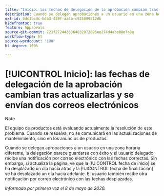 ```yaml
---
title: "Inicio: las fechas de delegación de la aprobación cambian tras actualizarlas y se envían dos correos electrónicos"
description: Cuando se delegan aprobaciones a un usuario en una zona horaria diferente, la delegación parece guardarse con éxito y el usuario delegado recibe una notificación por correo electrónico con las fechas correctas. Sin embargo, si actualiza la página, ve que la fecha de inicio se ha desplazado un día hacia atrás y la fecha de finalización se ha desplazado un día hacia adelante. El usuario también recibe otra notificación por correo electrónico con las fechas desplazadas.
exl-id: 0dc3bc4c-b6b3-489f-aa4b-c925009512db
hidefromtoc: true
feature: Approvals
source-git-commit: 721f2724433364832072695ee274d4abe08e7a8a
workflow-type: ht
source-wordcount: '188'
ht-degree: 100%

---
```


# [!UICONTROL Inicio]: las fechas de delegación de la aprobación cambian tras actualizarlas y se envían dos correos electrónicos

>[!NOTE]
>
>El equipo de productos está evaluando actualmente la resolución de este problema. Cuando se resuelva, no se comunicará en las actualizaciones de mantenimiento, sino en los anuncios de productos.

Cuando se delegan aprobaciones a un usuario en una zona horaria diferente, la delegación parece guardarse con éxito y el usuario delegado recibe una notificación por correo electrónico con las fechas correctas. Sin embargo, si actualiza la página, ve que la [!UICONTROL fecha de inicio] se ha desplazado un día hacia atrás y la [!UICONTROL fecha de finalización] se ha desplazado un día hacia adelante. El usuario también recibe otra notificación por correo electrónico con las fechas desplazadas.


_Informado por primera vez el 8 de mayo de 2020._
